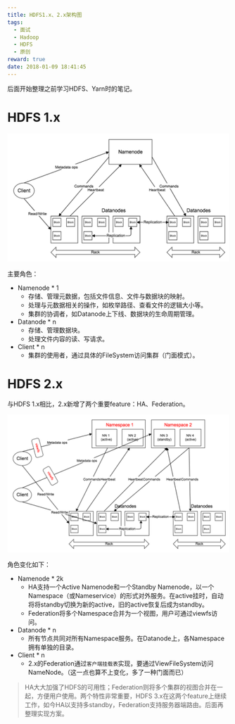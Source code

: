 ```yaml
---
title: HDFS1.x、2.x架构图
tags:
  - 面试
  - Hadoop
  - HDFS
  - 原创
reward: true
date: 2018-01-09 18:41:45
---
```


后面开始整理之前学习HDFS、Yarn时的笔记。

<!--more-->

# HDFS 1.x

![1.x架构](../../qiniu/static/images/HDFS1.x、2.x架构图/1.x架构.png)

主要角色：

* Namenode * 1
    * 存储、管理元数据，包括文件信息、文件与数据块的映射。
    * 处理与元数据相关的操作，如枚举路径、查看文件的逻辑大小等。
    * 集群的协调者，如Datanode上下线、数据块的生命周期管理。
* Datanode * n
    * 存储、管理数据块。
    * 处理文件内容的读、写请求。
* Client * n
    * 集群的使用者，通过具体的FileSystem访问集群（门面模式）。

# HDFS 2.x

与HDFS 1.x相比，2.x新增了两个重要feature：HA、Federation。

![2.x架构](../../qiniu/static/images/HDFS1.x、2.x架构图/2.x架构.png)

角色变化如下：

* Namenode * 2k
    * HA支持一个Active Namenode和一个Standby Namenode，以一个Namespace（或Nameservice）的形式对外服务。在active挂时，自动将将standby切换为新的active，旧的active恢复后成为standby。
    * Federation将多个Namespace合并为一个视图，用户可通过viewfs访问。
* Datanode * n
    * 所有节点共同对所有Namespace服务。在Datanode上，各Namespace拥有单独的目录。
* Client * n
    * 2.x的Federation通过`客户端挂载表`实现，要通过ViewFileSystem访问NameNode。（这一点也算不上变化，多了一种门面而已）

>HA大大加强了HDFS的可用性；Federation则将多个集群的视图合并在一起，方便用户使用。两个特性非常重要，HDFS 3.x在这两个feature上继续工作，如今HA以支持多standby，Federation支持服务器端路由。后面再整理实现方案。
